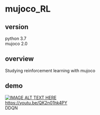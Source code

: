 # mujoco_RL
## version
python 3.7  
mujoco 2.0
## overview  
Studying reinforcement learning with mujoco
## demo


[![IMAGE ALT TEXT HERE](http://img.youtube.com/vi/EgifOjdg_P8/0.jpg)](http://www.youtube.com/watch?v=EgifOjdg_P8)  
https://youtu.be/QK2n01hk4PY  
DDQN

